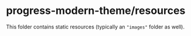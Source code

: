 # progress-modern-theme/resources

This folder contains static resources (typically an `"images"` folder as well).
